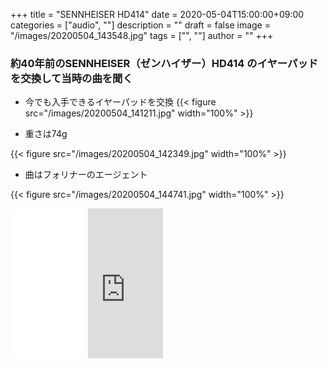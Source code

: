 ﻿+++
title = "SENNHEISER HD414"
date = 2020-05-04T15:00:00+09:00
categories = ["audio", ""]
description = ""
draft = false
image = "/images/20200504_143548.jpg"
tags = ["", ""]
author = ""
+++


### 約40年前のSENNHEISER（ゼンハイザー）HD414 のイヤーパッドを交換して当時の曲を聞く



- 今でも入手できるイヤーパッドを交換
{{< figure src="/images/20200504_141211.jpg" width="100%" >}}


- 重さは74g

{{< figure src="/images/20200504_142349.jpg" width="100%" >}}


- 曲はフォリナーのエージェント

{{< figure src="/images/20200504_144741.jpg" width="100%" >}}



<iframe style="width:120px;height:240px;" marginwidth="0" marginheight="0" scrolling="no" frameborder="0" src="//rcm-fe.amazon-adsystem.com/e/cm?lt1=_blank&bc1=000000&IS2=1&bg1=FFFFFF&fc1=000000&lc1=0000FF&t=yokochi-22&language=ja_JP&o=9&p=8&l=as4&m=amazon&f=ifr&ref=as_ss_li_til&asins=B0767B66CC&linkId=d9040808b4324b49bf238cff432ac3fd"></iframe>



<iframe style="width:120px;height:240px;" marginwidth="0" marginheight="0" scrolling="no" frameborder="0" src="https://rcm-fe.amazon-adsystem.com/e/cm?ref=qf_sp_asin_til&t=yokochi-22&m=amazon&o=9&p=8&l=as1&IS1=1&detail=1&asins=B07XG23K1K&linkId=f5c92c22f09f2c84070438ca9c0817fd&bc1=ffffff&lt1=_top&fc1=333333&lc1=0066c0&bg1=ffffff&f=ifr">
    </iframe>